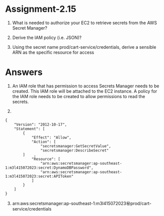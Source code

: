 # Assignment-2.15

1. What is needed to authorize your EC2 to retrieve secrets from the AWS Secret Manager?

2. Derive the IAM policy (i.e. JSON)?

3. Using the secret name prod/cart-service/credentials, derive a sensible ARN as the specific resource for access

# Answers 

1. An IAM role that has permission to access Secrets Manager needs to be created.
This IAM role will be attached to the EC2 instance.
A policy for the IAM role needs to be created to allow permissions to read the secrets.

2.

```
{
    "Version": "2012-10-17",
    "Statement": [
        {
            "Effect": "Allow",
            "Action": [
                "secretsmanager:GetSecretValue",
                "secretsmanager:DescribeSecret"
        ]    ,
            "Resource": [
                "arn:aws:secretsmanager:ap-southeast-1:m3l415072023:secret:DynamoDBPassword",
                "arn:aws:secretsmanager:ap-southeast-1:m3l415072023:secret:APIToken"
            ]
        }
    ]
}
```


3. arn:aws:secretsmanager:ap-southeast-1:m3l415072023:secret:prod/cart-service/credentials
